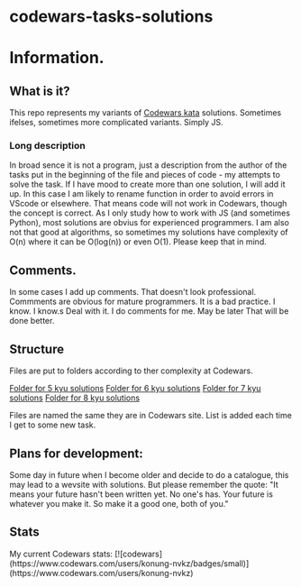 # codewars-tasks-solutions

<h1> Information.</h1>

<h2>What is it?</h2>
This repo represents my variants of <a href="https://www.codewars.com/kata/" alt="https://www.codewars.com/kata/"> Codewars kata</a>  solutions. Sometimes ifelses, sometimes more complicated variants. Simply JS. 

<h3> Long description</h3>
In broad sence it is not a program, just a description from the author of the tasks put in the beginning of the file and pieces of code - my attempts to solve the task.
If I have mood to create more than one solution, I will add it up.
In this case I am likely to rename function in order to avoid errors in VScode or elsewhere.
That means code will not work in Codewars, though the concept is correct.
As I only study how to work with JS (and sometimes Python), most solutions are obvius for experienced programmers. I am also not that good at algorithms, so sometimes my solutions have complexity of O(n) where it can be O(log(n)) or even O(1).
Please keep that in mind.

<h2>Comments.</h2>
In some cases I add up comments.
That doesn't look professional.
Commments are obvious for mature programmers.
It is a bad practice.
I know. I know.s
Deal with it. I do comments for me.
May be later That will be done better.

<h2> Structure </h2>

Files are put to folders according to ther complexity at Codewars.

<a href="https://github.com/konung-nvkz/codewars-tasks-solutions/tree/main/5_kyu_Solutions"> Folder for 5 kyu solutions</a>
<a href="https://github.com/konung-nvkz/codewars-tasks-solutions/tree/main/6_kyu_Solutions"> Folder for 6 kyu solutions</a>
<a href="https://github.com/konung-nvkz/codewars-tasks-solutions/tree/main/7_kyu_Solutions"> Folder for 7 kyu solutions</a>
<a href="https://github.com/konung-nvkz/codewars-tasks-solutions/tree/main/8_kyu_Solutions"> Folder for 8 kyu solutions</a>

Files are named the same they are in Codewars site.
List is added each time I get to some new task.


<h2> Plans for development: </h2>

Some day in future when I become older and decide to do a catalogue, this may lead to a wevsite with solutions. But please remember the quote: 
<quote>"It means your future hasn't been written yet. No one's has. Your future is whatever you make it. So make it a good one, both of you." </quote>

<h2> Stats </h2>
My current Codewars stats: 
[![codewars](https://www.codewars.com/users/konung-nvkz/badges/small)](https://www.codewars.com/users/konung-nvkz) 